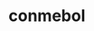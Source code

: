 # conmebol
<script>
  function gerarPDF() {
    const { jsPDF } = window.jspdf;
    const doc = new jsPDF('p', 'pt', 'a4');

    const equipoA = document.getElementById("equipoA").value;
    const equipoB = document.getElementById("equipoB").value;
    const fecha = document.getElementById("fecha").value;
    const hora = document.getElementById("hora").value;
    const ciudad = document.getElementById("ciudad").value;
    const infoPartido = document.getElementById("infoPartido").value;
    const logoFile = document.getElementById("logoUpload").files[0];

    const gerarCapa = (logoBase64) => {
      doc.setFillColor(240, 248, 255);
      doc.rect(0, 0, doc.internal.pageSize.getWidth(), doc.internal.pageSize.getHeight(), 'F');
      if (logoBase64) {
        doc.addImage(logoBase64, 'JPEG', 180, 40, 200, 100);
      }
      doc.setFont("helvetica", "bold");
      doc.setTextColor(30, 64, 175);
      doc.setFontSize(24);
      doc.text("Informe del Partido", 160, 180);

      doc.setFontSize(14);
      doc.setTextColor(55, 65, 81);
      doc.text(`Equipo A: ${equipoA}`, 80, 220);
      doc.text(`Equipo B: ${equipoB}`, 80, 240);
      doc.text(`Fecha: ${fecha}`, 80, 260);
      doc.text(`Hora: ${hora}`, 80, 280);
      doc.text(`Ciudad: ${ciudad}`, 80, 300);

      // Página de informações
      doc.addPage();
      doc.setFillColor(240, 248, 255);
      doc.rect(0, 0, doc.internal.pageSize.getWidth(), doc.internal.pageSize.getHeight(), 'F');
      doc.setFontSize(18);
      doc.setTextColor(30, 64, 175);
      doc.text("📝 Informaciones del Partido", 40, 60);
      doc.setFontSize(12);
      doc.setTextColor(55, 65, 81);
      const texto = doc.splitTextToSize(infoPartido, 500);
      doc.text(texto, 40, 90);
    };

    const gerarFotos = async () => {
      doc.addPage();
      doc.setFillColor(240, 248, 255);
      doc.rect(0, 0, doc.internal.pageSize.getWidth(), doc.internal.pageSize.getHeight(), 'F');
      doc.setFontSize(18);
      doc.setTextColor(30, 64, 175);
      doc.text("📷 Informe Fotográfico", 40, 40);

      const camposImagem = document.querySelectorAll('#foto-uploads input[type="file"]');
      const labels = document.querySelectorAll('#foto-uploads label');

      let y = 60;

      for (let i = 0; i < camposImagem.length; i++) {
        const file = camposImagem[i].files[0];
        if (file) {
          const img = await carregarImagem(file);
          doc.setFontSize(12);
          doc.setTextColor(55, 65, 81);
          doc.text(labels[i].innerText, 40, y);
          y += 10;

          const canvas = document.createElement("canvas");
          const ctx = canvas.getContext("2d");
          canvas.width = img.width;
          canvas.height = img.height;
          ctx.drawImage(img, 0, 0);
          const imgData = canvas.toDataURL("image/jpeg", 0.8);

          const pdfWidth = 500;
          const ratio = img.height / img.width;
          const pdfHeight = pdfWidth * ratio;

          if (y + pdfHeight > 800) {
            doc.addPage();
            doc.setFillColor(240, 248, 255);
            doc.rect(0, 0, doc.internal.pageSize.getWidth(), doc.internal.pageSize.getHeight(), 'F');
            y = 40;
          }
          doc.addImage(imgData, 'JPEG', 40, y, pdfWidth, pdfHeight);
          y += pdfHeight + 20;
        }
      }
      doc.save("informe_partido_fotos.pdf");
    };

    const carregarImagem = (file) => {
      return new Promise((resolve, reject) => {
        const reader = new FileReader();
        reader.onload = e => {
          const img = new Image();
          img.onload = () => resolve(img);
          img.src = e.target.result;
        };
        reader.onerror = reject;
        reader.readAsDataURL(file);
      });
    };

    const carregarLogoBase64 = (file) => {
      return new Promise((resolve, reject) => {
        if (!file) return resolve(null);
        const reader = new FileReader();
        reader.onload = e => resolve(e.target.result);
        reader.onerror = reject;
        reader.readAsDataURL(file);
      });
    };

    carregarLogoBase64(logoFile).then(logoBase64 => {
      gerarCapa(logoBase64);
      gerarFotos();
    });
  }
</script>

